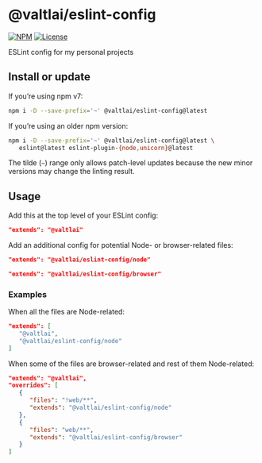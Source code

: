 # @valtlai/eslint-config

[![NPM](https://img.shields.io/npm/v/@valtlai/eslint-config.svg)](https://www.npmjs.com/package/@valtlai/eslint-config)
[![License](https://img.shields.io/npm/l/@valtlai/eslint-config.svg)](LICENSE)

ESLint config for my personal projects

## Install or update

If you’re using npm v7:

```sh
npm i -D --save-prefix='~' @valtlai/eslint-config@latest
```

If you’re using an older npm version:

```sh
npm i -D --save-prefix='~' @valtlai/eslint-config@latest \
   eslint@latest eslint-plugin-{node,unicorn}@latest
```

The tilde (`~`) range only allows patch-level updates
because the new minor versions may change the linting result.

## Usage

Add this at the top level of your ESLint config:

```json
"extends": "@valtlai"
```

Add an additional config for potential Node- or browser-related files:

```json
"extends": "@valtlai/eslint-config/node"
```

```json
"extends": "@valtlai/eslint-config/browser"
```

### Examples

When all the files are Node-related:

```json
"extends": [
   "@valtlai",
   "@valtlai/eslint-config/node"
]
```

When some of the files are browser-related and rest of them Node-related:

```json
"extends": "@valtlai",
"overrides": [
   {
      "files": "!web/**",
      "extends": "@valtlai/eslint-config/node"
   },
   {
      "files": "web/**",
      "extends": "@valtlai/eslint-config/browser"
   }
]
```
